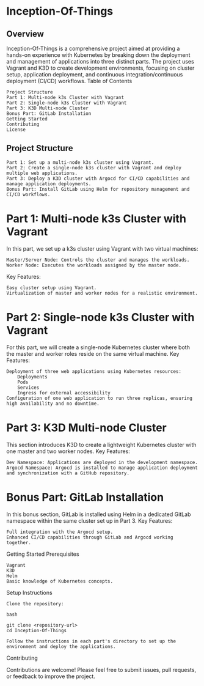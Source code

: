 # Inception-Of-Things
## Overview

Inception-Of-Things is a comprehensive project aimed at providing a hands-on experience with Kubernetes by breaking down the deployment and management of applications into three distinct parts. The project uses Vagrant and K3D to create development environments, focusing on cluster setup, application deployment, and continuous integration/continuous deployment (CI/CD) workflows.
Table of Contents

    Project Structure
    Part 1: Multi-node k3s Cluster with Vagrant
    Part 2: Single-node k3s Cluster with Vagrant
    Part 3: K3D Multi-node Cluster
    Bonus Part: GitLab Installation
    Getting Started
    Contributing
    License

## Project Structure

    Part 1: Set up a multi-node k3s cluster using Vagrant.
    Part 2: Create a single-node k3s cluster with Vagrant and deploy multiple web applications.
    Part 3: Deploy a K3D cluster with Argocd for CI/CD capabilities and manage application deployments.
    Bonus Part: Install GitLab using Helm for repository management and CI/CD workflows.

# Part 1: Multi-node k3s Cluster with Vagrant

In this part, we set up a k3s cluster using Vagrant with two virtual machines:

    Master/Server Node: Controls the cluster and manages the workloads.
    Worker Node: Executes the workloads assigned by the master node.

Key Features:

    Easy cluster setup using Vagrant.
    Virtualization of master and worker nodes for a realistic environment.

# Part 2: Single-node k3s Cluster with Vagrant

For this part, we will create a single-node Kubernetes cluster where both the master and worker roles reside on the same virtual machine.
Key Features:

    Deployment of three web applications using Kubernetes resources:
        Deployments
        Pods
        Services
        Ingress for external accessibility
    Configuration of one web application to run three replicas, ensuring high availability and no downtime.

# Part 3: K3D Multi-node Cluster

This section introduces K3D to create a lightweight Kubernetes cluster with one master and two worker nodes.
Key Features:

    Dev Namespace: Applications are deployed in the development namespace.
    Argocd Namespace: Argocd is installed to manage application deployment and synchronization with a GitHub repository.

# Bonus Part: GitLab Installation

In this bonus section, GitLab is installed using Helm in a dedicated GitLab namespace within the same cluster set up in Part 3.
Key Features:

    Full integration with the Argocd setup.
    Enhanced CI/CD capabilities through GitLab and Argocd working together.

Getting Started
Prerequisites

    Vagrant
    K3D
    Helm
    Basic knowledge of Kubernetes concepts.

Setup Instructions

    Clone the repository:

    bash

    git clone <repository-url>
    cd Inception-Of-Things

    Follow the instructions in each part's directory to set up the environment and deploy the applications.

Contributing

Contributions are welcome! Please feel free to submit issues, pull requests, or feedback to improve the project.
